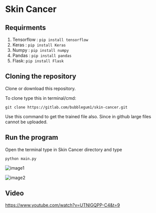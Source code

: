 # Skin Cancer

## Requirments

1. Tensorflow : ```pip install tensorflow```
2. Keras : ```pip install Keras```
3. Numpy : ```pip install numpy```
4. Pandas : ```pip install pandas```
5. Flask: ```pip install Flask```

## Cloning the repository

Clone or download this repository.

To clone type this in terminal/cmd:

```git clone https://gitlab.com/bubblegum1/skin-cancer.git```

Use this command to get the trained file also. Since in github large files cannot be uploaded.

## Run the program

Open the terminal type in Skin Cancer directory and type

```python main.py```

![image1](images/img1.png)

![image2](images/img2.png)

## Video

https://www.youtube.com/watch?v=UTNlGQPP-C4&t=9
